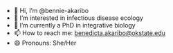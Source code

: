 - 👋 Hi, I’m @bennie-akaribo
- 👀 I’m interested in infectious disease ecology
- 🌱 I’m currently a PhD in integrative biology
- 📫 How to reach me: benedicta.akaribo@okstate.edu
- 😄 Pronouns: She/Her

<!---
bennie-akaribo/bennie-akaribo is a ✨ special ✨ repository because its `README.md` (this file) appears on your GitHub profile.
You can click the Preview link to take a look at your changes.
--->
